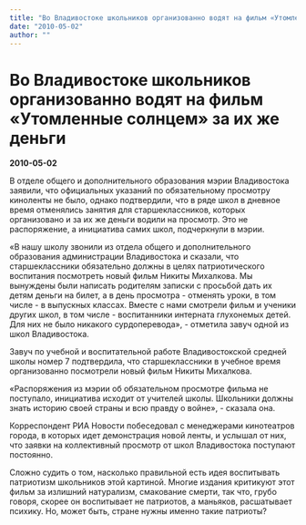 ```yaml
---
title: "Во Владивостоке школьников организованно водят на фильм «Утомленные солнцем» за их же деньги"
date: "2010-05-02"
author: ""
---
```


# Во Владивостоке школьников организованно водят на фильм «Утомленные солнцем» за их же деньги

**2010-05-02** 

В отделе общего и дополнительного образования мэрии Владивостока заявили, что официальных указаний по обязательному просмотру киноленты не было, однако подтвердили, что в ряде школ в дневное время отменялись занятия для старшеклассников, которых организовано и за их же деньги водили на просмотр. Это не распоряжение, а инициатива самих школ, подчеркнули в мэрии.

«В нашу школу звонили из отдела общего и дополнительного образования администрации Владивостока и сказали, что старшеклассники обязательно должны в целях патриотического воспитания посмотреть новый фильм Никиты Михалкова. Мы вынуждены были написать родителям записки с просьбой дать их детям деньги на билет, а в день просмотра - отменять уроки, в том числе - в выпускных классах. Вместе с нами смотрели фильм и ученики других школ, в том числе - воспитанники интерната глухонемых детей. Для них не было никакого сурдоперевода», - отметила завуч одной из школ Владивостока.

Завуч по учебной и воспитательной работе Владивостокской средней школы номер 7 подтвердила, что старшеклассники в учебное время организованно посмотрели новый фильм Никиты Михалкова.

«Распоряжения из мэрии об обязательном просмотре фильма не поступало, инициатива исходит от учителей школы. Школьники должны знать историю своей страны и всю правду о войне», - сказала она.

Корреспондент РИА Новости побеседовал с менеджерами кинотеатров города, в которых идет демонстрация новой ленты, и услышал от них, что заявки на коллективный просмотр от школ Владивостока поступают постоянно.

Сложно судить о том, насколько правильной есть идея воспитывать патриотизм школьников этой картиной. Многие издания критикуют этот фильм за излишний натурализм, смакование смерти, так что, грубо говоря, скорее он воспитывает не патриотов, а маньяков, расшатывает психику. Но, может быть, стране нужны именно такие патриоты?